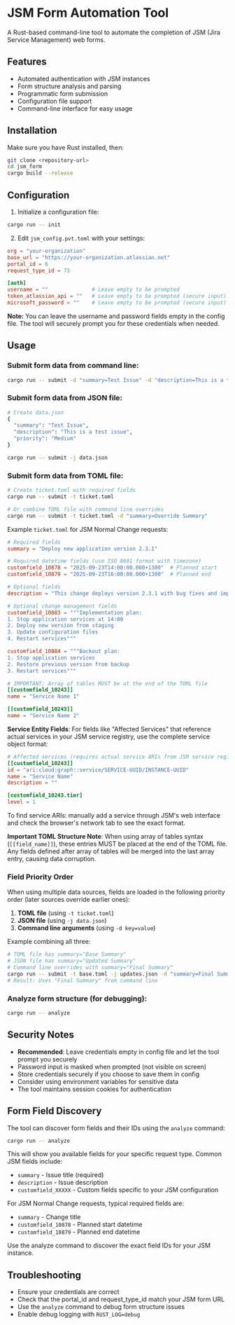 # JSM Form Automation Tool

A Rust-based command-line tool to automate the completion of JSM (Jira Service Management) web forms.

## Features

- Automated authentication with JSM instances
- Form structure analysis and parsing
- Programmatic form submission
- Configuration file support
- Command-line interface for easy usage

## Installation

Make sure you have Rust installed, then:

```bash
git clone <repository-url>
cd jsm_form
cargo build --release
```

## Configuration

1. Initialize a configuration file:
```bash
cargo run -- init
```

2. Edit `jsm_config.pvt.toml` with your settings:
```toml
org = "your-organization"
base_url = "https://your-organization.atlassian.net"
portal_id = 6
request_type_id = 73

[auth]
username = ""              # Leave empty to be prompted
token_atlassian_api = ""   # Leave empty to be prompted (secure input)
microsoft_password = ""    # Leave empty to be prompted (secure input)
```

**Note:** You can leave the username and password fields empty in the config file. The tool will securely prompt you for these credentials when needed.

## Usage

### Submit form data from command line:
```bash
cargo run -- submit -d "summary=Test Issue" -d "description=This is a test issue"
```

### Submit form data from JSON file:
```bash
# Create data.json
{
  "summary": "Test Issue",
  "description": "This is a test issue",
  "priority": "Medium"
}

cargo run -- submit -j data.json
```

### Submit form data from TOML file:
```bash
# Create ticket.toml with required fields
cargo run -- submit -t ticket.toml

# Or combine TOML file with command line overrides
cargo run -- submit -t ticket.toml -d "summary=Override Summary"
```

Example `ticket.toml` for JSM Normal Change requests:
```toml
# Required fields
summary = "Deploy new application version 2.3.1"

# Required datetime fields (use ISO 8601 format with timezone)
customfield_10878 = "2025-09-23T14:00:00.000+1300"  # Planned start
customfield_10879 = "2025-09-23T16:00:00.000+1300"  # Planned end

# Optional fields
description = "This change deploys version 2.3.1 with bug fixes and improvements."

# Optional change management fields
customfield_10883 = """Implementation plan:
1. Stop application services at 14:00
2. Deploy new version from staging
3. Update configuration files
4. Restart services"""

customfield_10884 = """Backout plan:
1. Stop application services
2. Restore previous version from backup
3. Restart services"""

# IMPORTANT: Array of tables MUST be at the end of the TOML file
[[customfield_10243]]
name = "Service Name 1"

[[customfield_10243]]
name = "Service Name 2"
```

**Service Entity Fields**: For fields like "Affected Services" that reference actual services in your JSM service registry, use the complete service object format:

```toml
# Affected services (requires actual service ARIs from JSM service registry)
[[customfield_10243]]
id = "ari:cloud:graph::service/SERVICE-UUID/INSTANCE-UUID"
name = "Service Name"
description = ""

[customfield_10243.tier]
level = 1
```

To find service ARIs: manually add a service through JSM's web interface and check the browser's network tab to see the exact format.

**Important TOML Structure Note**: When using array of tables syntax (`[[field_name]]`), these entries MUST be placed at the end of the TOML file. Any fields defined after array of tables will be merged into the last array entry, causing data corruption.

### Field Priority Order

When using multiple data sources, fields are loaded in the following priority order (later sources override earlier ones):

1. **TOML file** (using `-t ticket.toml`)
2. **JSON file** (using `-j data.json`)  
3. **Command line arguments** (using `-d key=value`)

Example combining all three:
```bash
# TOML file has summary="Base Summary"
# JSON file has summary="Updated Summary" 
# Command line overrides with summary="Final Summary"
cargo run -- submit -t base.toml -j updates.json -d "summary=Final Summary"
# Result: Uses "Final Summary" from command line
```

### Analyze form structure (for debugging):
```bash
cargo run -- analyze
```

## Security Notes

- **Recommended**: Leave credentials empty in config file and let the tool prompt you securely
- Password input is masked when prompted (not visible on screen)
- Store credentials securely if you choose to save them in config
- Consider using environment variables for sensitive data
- The tool maintains session cookies for authentication

## Form Field Discovery

The tool can discover form fields and their IDs using the `analyze` command:

```bash
cargo run -- analyze
```

This will show you available fields for your specific request type. Common JSM fields include:
- `summary` - Issue title (required)
- `description` - Issue description
- `customfield_XXXXX` - Custom fields specific to your JSM configuration

For JSM Normal Change requests, typical required fields are:
- `summary` - Change title
- `customfield_10878` - Planned start datetime
- `customfield_10879` - Planned end datetime

Use the analyze command to discover the exact field IDs for your JSM instance.

## Troubleshooting

- Ensure your credentials are correct
- Check that the portal_id and request_type_id match your JSM form URL
- Use the `analyze` command to debug form structure issues
- Enable debug logging with `RUST_LOG=debug`